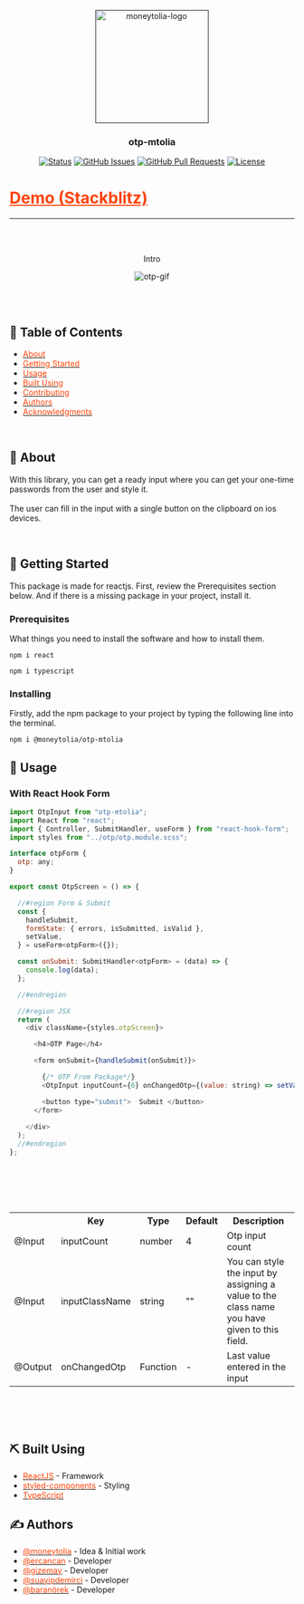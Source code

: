 <p align="center">
  <a href="" rel="noopener">
 <img width=200px height=200px src="./brand.png" alt="moneytolia-logo"></a>
</p>

<h3 align="center">otp-mtolia</h3>

<div align="center">

[![Status](https://img.shields.io/badge/status-active-success.svg)]()
[![GitHub Issues](https://img.shields.io/github/issues/moneytolia/otp-mtolia.svg)](https://github.com/moneytolia/otp-mtolia/issues)
[![GitHub Pull Requests](https://img.shields.io/github/issues-pr/moneytolia/otp-mtolia.svg)](https://github.com/moneytolia/otp-mtolia/pulls)
[![License](https://img.shields.io/badge/license-MIT-blue.svg)](/LICENSE)

</div>

<h1> <a style="color: #ff4308" target="_blank" href="https://stackblitz.com/edit/stackblitz-starters-vzx3e7?description=React%20%20%20TypeScript%20starter%20project&file=src%2FApp.tsx,src%2Fstyle.css,src%2Findex.tsx&title=React%20Starter" >Demo (Stackblitz) </a> </h1>

---

<br>
<br>

<p align="center"> Intro </p>

<p align="center">
  <img src="./otp.gif" alt="otp-gif">
</p>

<br>
<br>

## 📝 Table of Contents

- [<span style="color:#ff4308">About</span>](#about)
- [<span style="color:#ff4308">Getting Started</span>](#getting_started)
- [<span style="color:#ff4308">Usage</span>](#usage)
- [<span style="color:#ff4308">Built Using</span>](#built_using)
- [<span style="color:#ff4308">Contributing</span>](../CONTRIBUTING.md)
- [<span style="color:#ff4308">Authors</span>](#authors)
- [<span style="color:#ff4308">Acknowledgments</span>](#acknowledgement)

<br>

## 🧐 About <a name = "about"></a>

With this library, you can get a ready input where you can get your one-time passwords from the user and style it.  <br><br>
The user can fill in the input with a single button on the clipboard on ios devices.

<br>

## 🏁 Getting Started <a name = "getting_started"></a>

This package is made for reactjs. First, review the Prerequisites section below. And if there is a missing package in your project, install it.

### Prerequisites

What things you need to install the software and how to install them.

```
npm i react
```

```
npm i typescript
```

### Installing

Firstly, add the npm package to your project by typing the following line into the terminal.


```
npm i @moneytolia/otp-mtolia
```


## 🎈 Usage <a name="usage"></a>

### With React Hook Form
```javascript
import OtpInput from "otp-mtolia";
import React from "react";
import { Controller, SubmitHandler, useForm } from "react-hook-form";
import styles from "../otp/otp.module.scss";

interface otpForm {
  otp: any;
}

export const OtpScreen = () => {

  //#region Form & Submit
  const {
    handleSubmit,
    formState: { errors, isSubmitted, isValid },
    setValue,
  } = useForm<otpForm>({});

  const onSubmit: SubmitHandler<otpForm> = (data) => {
    console.log(data);
  };

  //#endregion

  //#region JSX
  return (
    <div className={styles.otpScreen}>

      <h4>OTP Page</h4>

      <form onSubmit={handleSubmit(onSubmit)}>

        {/* OTP From Package*/}
        <OtpInput inputCount={6} onChangedOtp={(value: string) => setValue('otp', value)} inputClassName={styles.otpInput} />

        <button type="submit">  Submit </button>
      </form>
      
    </div>
  );
  //#endregion
};

```
<br>
<br>
<br>
<br>

<table>
<tr>
<th></th>
<th>Key</th>
<th>Type</th>
<th>Default</th>
<th>Description</th>
</tr>

<tr>
<td>@Input</td>
<td>inputCount</td>
<td>number</td>
<td>4</td>
<td>Otp input count</td>
</tr>

<tr>
<td>@Input</td>
<td>inputClassName</td>
<td>string</td>
<td>""</td>
<td>You can style the input by assigning a value to the class name you have given to this field.</td>
</tr>

<tr>
<td>@Output</td>
<td>onChangedOtp</td>
<td>Function</td>
<td>-</td>
<td>Last value entered in the input</td>
</tr>

</table>

<br>
<br>
<br>

## ⛏️ Built Using <a name = "built_using"></a>

- [<span style="color:#ff4308">ReactJS</span>](https://react.dev/) - Framework
- [<span style="color:#ff4308">styled-components</span>](https://www.npmjs.com/package/styled-components) - Styling
- [<span style="color:#ff4308">TypeScript</span>](https://www.npmjs.com/package/typescript)

## ✍️ Authors <a name = "authors"></a>

- [<span style="color:#ff4308">@moneytolia</span>](https://github.com/moneytolia) - Idea & Initial work
- [<span style="color:#ff4308">@ercancan</span>](https://github.com/lErcanl) - Developer
- [<span style="color:#ff4308">@gizemay</span>](https://github.com/gizemay96) - Developer
- [<span style="color:#ff4308">@suayipdemirci</span>](https://github.com/sypdmrc) - Developer
- [<span style="color:#ff4308">@baranörek</span>](https://github.com/BaranOrek) - Developer